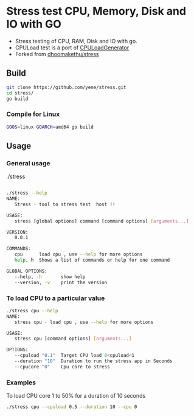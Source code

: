# **Stress test CPU, Memory, Disk and IO with GO** #

* Stress testing of CPU, RAM, Disk and IO with go.
* CPULoad test is a port of [CPULoadGenerator](https://github.com/GaetanoCarlucci/CPULoadGenerator)
* Forked from [dhoomakethu/stress](https://github.com/dhoomakethu/stress)

## Build ##

```bash
git clone https://github.com/yene/stress.git
cd stress/
go build
```

### Compile for Linux ###
```bash
GOOS=linux GOARCH=amd64 go build
```

## Usage ##
### General usage ###
./stress <command> <options>
```bash

./stress --help
NAME:
   Stress - tool to stress test  host !!

USAGE:
   stress [global options] command [command options] [arguments...]

VERSION:
   0.0.1

COMMANDS:
   cpu		load cpu , use --help for more options
   help, h	Shows a list of commands or help for one command

GLOBAL OPTIONS:
   --help, -h		show help
   --version, -v	print the version
```
### To load CPU to a particular value ###
```bash
./stress cpu --help
NAME:
   stress cpu - load cpu , use --help for more options

USAGE:
   stress cpu [command options] [arguments...]

OPTIONS:
   --cpuload "0.1"	Target CPU load 0<cpuload<1
   --duration "10"	Duration to run the stress app in Seconds
   --cpucore "0"	Cpu core to stress
```
### Examples ###
To load CPU core 1 to 50% for a duration of 10 seconds

```bash
./stress cpu --cpuload 0.5 --duration 10 --cpu 0
```
